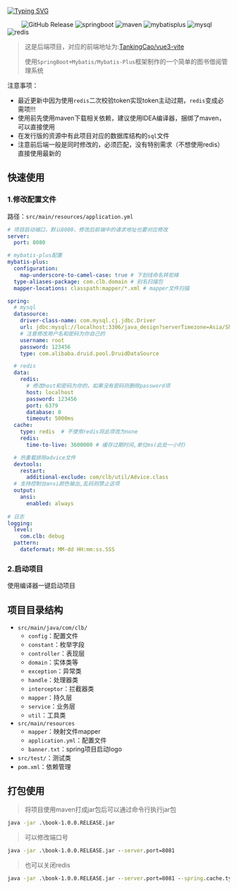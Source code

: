 [![Typing SVG](https://readme-typing-svg.herokuapp.com?font=cascadia+code&size=38&duration=3500&pause=1000&color=00ADFF&center=true&vCenter=true&random=false&width=1000&height=100&lines=Book+lending+management+system;图书借阅管理系统)](https://git.io/typing-svg)

&emsp;&emsp;
![GitHub Release](https://img.shields.io/github/v/release/TankingCao/java_design)
![springboot](https://img.shields.io/badge/springboot-v3.0.9-%236DB33F?style=flat&logo=springboot&logoColor=white)
![maven](https://img.shields.io/badge/Maven-v3.9.5-blue?style=flat&logo=apachemaven&logoColor=red)
![mybatisplus](https://img.shields.io/badge/MybatisPlus-v3.5.3.1-red?style=flat)
![mysql](https://img.shields.io/badge/MySQL-v8.2.0-blue?style=flat&logo=mysql&logoColor=blue)
![redis](https://img.shields.io/badge/Redis-v7.0.12-red?style=flat&logo=redis&logoColor=%23DC382D)

> 这是后端项目，对应的前端地址为:[TankingCao/vue3-vite](https://github.com/TankingCao/vue3-vite)
> 
> 使用`SpringBoot+Mybatis/Mybatis-Plus`框架制作的一个简单的图书借阅管理系统

注意事项：

- 最近更新中因为使用`redis`二次校验token实现token主动过期，`redis`变成必需项!!!
- 使用前先使用maven下载相关依赖，建议使用IDEA编译器，捆绑了maven，可以直接使用
- 在发行版的资源中有此项目对应的数据库结构的`sql`文件
- 注意前后端一般是同时修改的，必须匹配，没有特别需求（不想使用redis）直接使用最新的

## 快速使用

### 1.修改配置文件

路径：`src/main/resources/application.yml`

```yml
# 项目启动端口，默认8080，修改后前端中的请求地址也要对应修改
server:
  port: 8080

# mybatis-plus配置
mybatis-plus:
  configuration:
    map-underscore-to-camel-case: true # 下划线命名转驼峰
  type-aliases-package: com.clb.domain # 别名扫描包
  mapper-locations: classpath:mapper/*.xml # mapper文件扫描

spring:
  # mysql
  datasource:
    driver-class-name: com.mysql.cj.jdbc.Driver
    url: jdbc:mysql://localhost:3306/java_design?serverTimezone=Asia/Shanghai
    # 注意修改用户名和密码为你自己的
    username: root
    password: 123456
    type: com.alibaba.druid.pool.DruidDataSource

  # redis
  data:
    redis:
      # 修改host和密码为你的，如果没有密码则删除password项
      host: localhost
      password: 123456
      port: 6379
      database: 0
      timeout: 5000ms
  cache:
    type: redis  # 不使用redis将此项改为none
    redis:
      time-to-live: 3600000 # 缓存过期时间,单位ms(此处一小时)

  # 热重载排除advice文件
  devtools:
    restart:
      additional-exclude: com/clb/util/Advice.class
  # 支持控制台ansi颜色输出,乱码则禁止这项
  output:
    ansi:
      enabled: always
      
# 日志
logging:
  level:
    com.clb: debug
  pattern:
    dateformat: MM-dd HH:mm:ss.SSS

```

### 2.启动项目

使用编译器一键启动项目

## 项目目录结构

- `src/main/java/com/clb/`
  - `config`：配置文件
  - `constant`：枚举字段
  - `controller`：表现层
  - `domain`：实体类等
  - `exception`：异常类
  - `handle`：处理器类
  - `interceptor`：拦截器类
  - `mapper`：持久层
  - `service`：业务层
  - `util`：工具类
- `src/main/resources`
  - `mapper`：映射文件mapper
  - `application.yml`：配置文件
  - `banner.txt`：spring项目启动logo
- `src/test/`：测试类
- `pom.xml`：依赖管理

## 打包使用

> 将项目使用maven打成jar包后可以通过命令行执行jar包

```cmd
java -jar .\book-1.0.0.RELEASE.jar
```

> 可以修改端口号

```cmd
java -jar .\book-1.0.0.RELEASE.jar --server.port=8081
```

> 也可以关闭redis

```cmd
java -jar .\book-1.0.0.RELEASE.jar --server.port=8081 --spring.cache.type=none
```

